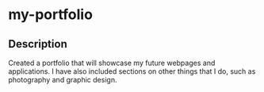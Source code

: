 # my-portfolio

## Description

Created a portfolio that will showcase my future webpages and applications. I have also included sections on other things that I do, such as photography and graphic design.
